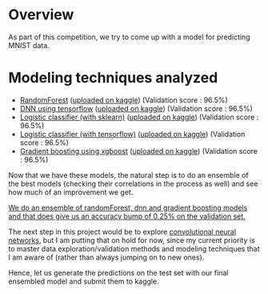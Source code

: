 # Overview

As part of this competition, we try to come up with a model for predicting MNIST data.

# Modeling techniques analyzed

  - [RandomForest](https://github.com/babinu-uthup-4JESUS/mnist/blob/master/scripts/randomforest_sklearn.ipynb) ([uploaded on kaggle](https://www.kaggle.com/babinu/mnist-random-forest-validation-score-0-965)) (Validation score : 96.5%)
  - [DNN using tensorflow](https://github.com/babinu-uthup-4JESUS/mnist/blob/master/scripts/dnn_tensorflow.ipynb) ([uploaded on kaggle](https://www.kaggle.com/babinu/mnist-dnn-tensor-flow-validation-score-0-976)) (Validation score : 96.5%)
  - [Logistic classifier (with sklearn)](https://github.com/babinu-uthup-4JESUS/mnist/blob/master/scripts/logistic_classification_sklearn.ipynb) ([uploaded on kaggle](https://www.kaggle.com/babinu/mnist-logistic-class-skl-val-score-0-916)) (Validation score : 96.5%)
  - [Logistic classifier (with tensorflow)](https://github.com/babinu-uthup-4JESUS/mnist/blob/master/scripts/logistic_classification_tensorflow.ipynb) ([uploaded on kaggle](https://www.kaggle.com/babinu/mnist-logistic-class-tfl-val-score-0-899)) (Validation score : 96.5%)
  - [Gradient boosting using xgboost](https://github.com/babinu-uthup-4JESUS/mnist/blob/master/scripts/boosting_trees_xgboost.ipynb) ([uploaded on kaggle](https://www.kaggle.com/babinu/mnist-boosting-trees-xgboost-val-score-0-9723?scriptVersionId=10007425)) (Validation score : 96.5%)
 
  

Now that we have these models, the natural step is to do an ensemble of the best models (checking their correlations in the process as well) and see how much of an improvement we get.

[We do an ensemble of randomForest, dnn and gradient boosting models and that does give us  an accuracy bump of 0.25% on the validation set.](https://github.com/babinu-uthup-4JESUS/mnist/blob/master/scripts/ensembler.ipynb)

The next step in this project would be to explore [convolutional neural networks](https://www.kaggle.com/cdeotte/25-million-images-0-99757-mnist), but I am putting that on hold for now, since my current priority is to master data exploration/validation methods and modeling techniques  that I am aware of (rather than always jumping on to new ones).

Hence, let us generate the predictions on the test set with our final ensembled model and submit them to kaggle.
